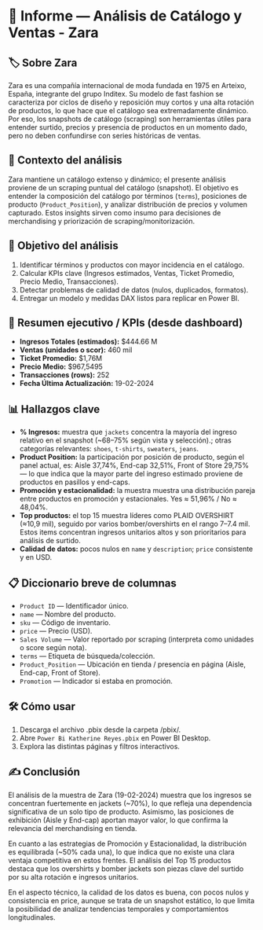 # 📘 Informe — Análisis de Catálogo y Ventas - Zara

## 🏷️ Sobre Zara
Zara es una compañía internacional de moda fundada en 1975 en Arteixo, España, integrante del grupo Inditex. Su modelo de fast fashion se caracteriza por ciclos de diseño y reposición muy cortos y una alta rotación de productos, lo que hace que el catálogo sea extremadamente dinámico. Por eso, los snapshots de catálogo (scraping) son herramientas útiles para entender surtido, precios y presencia de productos en un momento dado, pero no deben confundirse con series históricas de ventas.

## 🧭 Contexto del análisis
Zara mantiene un catálogo extenso y dinámico; el presente análisis proviene de un scraping puntual del catálogo (snapshot). El objetivo es entender la composición del catálogo por términos (`terms`), posiciones de producto (`Product_Position`), y analizar distribución de precios y volumen capturado. Estos insights sirven como insumo para decisiones de merchandising y priorización de scraping/monitorización.

## 🎯 Objetivo del análisis

1. Identificar términos y productos con mayor incidencia en el catálogo.
2. Calcular KPIs clave (Ingresos estimados, Ventas, Ticket Promedio, Precio Medio, Transacciones).
3. Detectar problemas de calidad de datos (nulos, duplicados, formatos).
4. Entregar un modelo y medidas DAX listos para replicar en Power BI.


## 📌 Resumen ejecutivo / KPIs (desde dashboard)

* **Ingresos Totales (estimados):** \$444.66 M
* **Ventas (unidades o scor):** 460 mil
* **Ticket Promedio:** \$1,76M
* **Precio Medio:** \$967,5495
* **Transacciones (rows):** 252
* **Fecha Última Actualización:** 19-02-2024

## 📊 Hallazgos clave 

* **% Ingresos:** muestra que `jackets` concentra la mayoría del ingreso relativo en el snapshot (~68–75% según vista y selección).; otras categorías relevantes: `shoes`, `t-shirts`, `sweaters`, `jeans`.
* **Product Position:** la participación por posición de producto, según el panel actual, es: Aisle 37,74%, End-cap 32,51%, Front of Store 29,75% — lo que indica que la mayor parte del ingreso estimado proviene de productos en pasillos y end-caps.
* **Promoción y estacionalidad:** la muestra muestra una distribución pareja entre productos en promoción y estacionales. Yes ≈ 51,96% / No ≈ 48,04%.
* **Top productos:** el top 15 muestra líderes como PLAID OVERSHIRT (≈10,9 mil), seguido por varios bomber/overshirts en el rango 7–7.4 mil. Estos items concentran ingresos unitarios altos y son prioritarios para análisis de surtido.
* **Calidad de datos:** pocos nulos en `name` y `description`; `price` consistente y en USD.


## 📋 Diccionario breve de columnas

* `Product ID` — Identificador único.
* `name` — Nombre del producto.
* `sku` — Código de inventario.
* `price` — Precio (USD).
* `Sales Volume` — Valor reportado por scraping (interpreta como unidades o score según nota).
* `terms` — Etiqueta de búsqueda/colección.
* `Product_Position` — Ubicación en tienda / presencia en página (Aisle, End-cap, Front of Store).
* `Promotion` — Indicador si estaba en promoción.


## 🛠 Cómo usar 

1. Descarga el archivo .pbix desde la carpeta /pbix/.
2. Abre `Power Bi Katherine Reyes.pbix` en Power BI Desktop.
3. Explora las distintas páginas y filtros interactivos.

## ✍️ Conclusión
El análisis de la muestra de Zara (19-02-2024) muestra que los ingresos se concentran fuertemente en jackets (~70%), lo que refleja una dependencia significativa de un solo tipo de producto. Asimismo, las posiciones de exhibición (Aisle y End-cap) aportan mayor valor, lo que confirma la relevancia del merchandising en tienda.

En cuanto a las estrategias de Promoción y Estacionalidad, la distribución es equilibrada (~50% cada una), lo que indica que no existe una clara ventaja competitiva en estos frentes. El análisis del Top 15 productos destaca que los overshirts y bomber jackets son piezas clave del surtido por su alta rotación e ingresos unitarios.

En el aspecto técnico, la calidad de los datos es buena, con pocos nulos y consistencia en price, aunque se trata de un snapshot estático, lo que limita la posibilidad de analizar tendencias temporales y comportamientos longitudinales.
